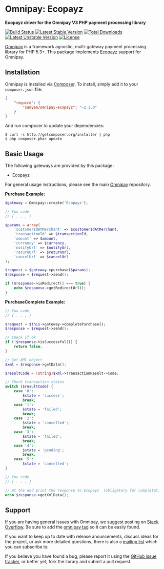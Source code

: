 # Omnipay: Ecopayz

**Ecopayz driver for the Omnipay V3 PHP payment processing library**

[![Build Status](https://travis-ci.org/samyan/omnipay-ecopayz.png?branch=master)](https://travis-ci.org/samyan/omnipay-ecopayz) [![Latest Stable Version](https://poser.pugx.org/samyan/omnipay-ecopayz/v/stable.png)](https://packagist.org/packages/samyan/omnipay-ecopayz) [![Total Downloads](https://poser.pugx.org/samyan/omnipay-ecopayz/downloads.png)](https://packagist.org/packages/samyan/omnipay-ecopayz) [![Latest Unstable Version](https://poser.pugx.org/samyan/omnipay-ecopayz/v/unstable.png)](https://packagist.org/packages/samyan/omnipay-ecopayz) [![License](https://poser.pugx.org/samyan/omnipay-ecopayz/license.png)](https://packagist.org/packages/samyan/omnipay-ecopayz)

[Omnipay](https://github.com/omnipay/omnipay) is a framework agnostic, multi-gateway payment
processing library for PHP 5.3+. This package implements [Ecopayz](http://www.ecopayz.com) support for Omnipay.

## Installation

Omnipay is installed via [Composer](http://getcomposer.org/). To install, simply add it
to your `composer.json` file:

```json
{
    "require": {
        "samyan/omnipay-ecopayz": "~2.1.0"
    }
}
```

And run composer to update your dependencies:

    $ curl -s http://getcomposer.org/installer | php
    $ php composer.phar update

## Basic Usage

The following gateways are provided by this package:

* Ecopayz

For general usage instructions, please see the main [Omnipay](https://github.com/omnipay/omnipay)
repository.

**Purchase Example:**
```php
$gateway = Omnipay::create('Ecopayz');

// You code
// { . . . }

$params = array(
	'customerIdAtMerchant' => $customerIdAtMerchant,
	'transactionId' => $transactionId,
	'amount' => $amount,
	'currency' => $currency,
	'notifyUrl' => $notifyUrl,
	'returnUrl' => $returnUrl,
	'cancelUrl' => $cancelUrl
);

$request = $gateway->purchase($params);
$response = $request->send();

if ($response->isRedirect() === true) {
	echo $response->getRedirectUrl();
}
```

**PurchaseComplete Example:**

```php
// You code
// { . . . }

$request = $this->gateway->completePurchase();
$response = $request->send();

// Check if ok
if (!$response->isSuccessful()) {
	return false;
}

// Get XML object
$xml = $response->getData();

$resultCode = (string)$xml->TransactionResult->Code;

// Check transaction status
switch ($resultCode) {
	case '0':
		$state = 'success';
		break;
	case '1':
		$state = 'failed';
		break;
	case '2':
		$state = 'cancelled';
		break;
	case '3':
		$state = 'failed';
		break;
	case '4':
		$state = 'pending';
		break;
	case '5':
		$state = 'cancelled';
}

// You code
// { . . . }

// At the end print the response to Ecopayz  (obligatory for completation of purchase)
echo $response->getXmlData();
```
## Support

If you are having general issues with Omnipay, we suggest posting on
[Stack Overflow](http://stackoverflow.com/). Be sure to add the
[omnipay tag](http://stackoverflow.com/questions/tagged/omnipay) so it can be easily found.

If you want to keep up to date with release anouncements, discuss ideas for the project,
or ask more detailed questions, there is also a [mailing list](https://groups.google.com/forum/#!forum/omnipay) which
you can subscribe to.

If you believe you have found a bug, please report it using the [GitHub issue tracker](https://github.com/samyan/omnipay-ecopayz/issues),
or better yet, fork the library and submit a pull request.
